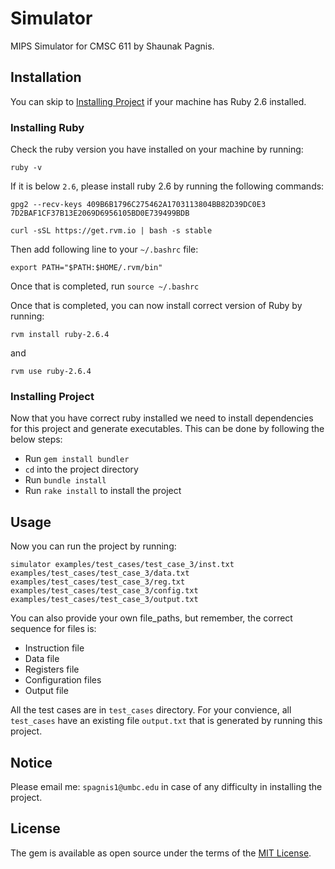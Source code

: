 # Simulator

MIPS Simulator for CMSC 611 by Shaunak Pagnis.

## Installation

You can skip to [Installing Project](#installing-project) if your machine has Ruby 2.6 installed.

### Installing Ruby

Check the ruby version you have installed on your machine by running:

`ruby -v`

If it is below `2.6`, please install ruby 2.6 by running the following commands:


`gpg2 --recv-keys 409B6B1796C275462A1703113804BB82D39DC0E3 7D2BAF1CF37B13E2069D6956105BD0E739499BDB`


`curl -sSL https://get.rvm.io | bash -s stable`


Then add following line to your `~/.bashrc` file:

`export PATH="$PATH:$HOME/.rvm/bin"`

Once that is completed, run `source ~/.bashrc`

Once that is completed, you can now install correct version of Ruby by running:

`rvm install ruby-2.6.4`

 and

`rvm use ruby-2.6.4`

### Installing Project

Now that you have correct ruby installed we need to install dependencies for this project and generate executables.
This can be done by following the below steps:

* Run `gem install bundler`
* `cd` into the project directory
* Run `bundle install`
* Run `rake install` to install the project


## Usage

Now you can run the project by running:

`simulator examples/test_cases/test_case_3/inst.txt examples/test_cases/test_case_3/data.txt examples/test_cases/test_case_3/reg.txt examples/test_cases/test_case_3/config.txt examples/test_cases/test_case_3/output.txt`

You can also provide your own file_paths, but remember, the correct sequence for files is:

* Instruction file
* Data file
* Registers file
* Configuration files
* Output file


All the test cases are in `test_cases` directory. For your convience, all `test_cases` have an existing file `output.txt` that is generated by running this project.

## Notice

Please email me: `spagnis1@umbc.edu` in case of any difficulty in installing the project.

## License

The gem is available as open source under the terms of the [MIT License](https://opensource.org/licenses/MIT).
